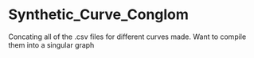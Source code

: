 # Synthetic_Curve_Conglom
Concating all of the .csv files for different curves made. Want to compile them into a singular graph
